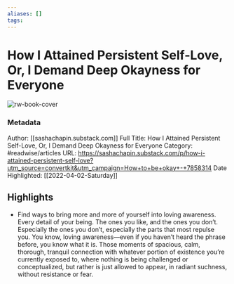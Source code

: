 ```yaml
---
aliases: []
tags:
---
```

# How I Attained Persistent Self-Love, Or, I Demand Deep Okayness for Everyone

![rw-book-cover](https://readwise-assets.s3.amazonaws.com/static/images/article4.6bc1851654a0.png)
### Metadata
Author: [[sashachapin.substack.com]]
Full Title: How I Attained Persistent Self-Love, Or, I Demand Deep Okayness for Everyone
Category: #readwise/articles
URL: https://sashachapin.substack.com/p/how-i-attained-persistent-self-love?utm_source=convertkit&utm_campaign=How+to+be+okay+-+7858314
Date Highlighted: [[2022-04-02-Saturday]]

## Highlights
- Find ways to bring more and more of yourself into loving awareness. Every detail of your being. The ones you like, and the ones you don’t. Especially the ones you don’t, especially the parts that most repulse you. You know, loving awareness—even if you haven’t heard the phrase before, you know what it is. Those moments of spacious, calm, thorough, tranquil connection with whatever portion of existence you’re currently exposed to, where nothing is being challenged or conceptualized, but rather is just allowed to appear, in radiant suchness, without resistance or fear.
